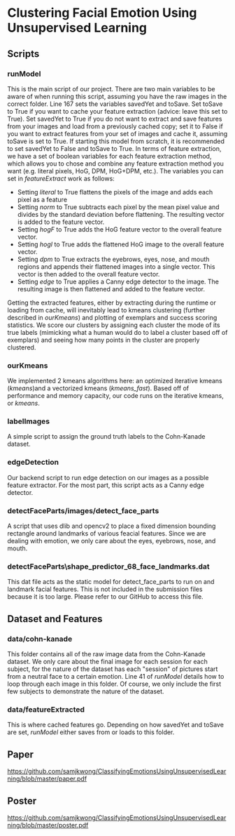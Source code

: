 # Clustering Facial Emotion Using Unsupervised Learning

## Scripts

### runModel

This is the main script of our project. 
There are two main variables to be aware of when running this script, assuming you have the raw images in the correct folder. Line 167 sets the variables savedYet and toSave. Set toSave to True if you want to cache your feature extraction (advice: leave this set to True). Set savedYet to True if you do not want to extract and save features from your images and load from a previously cached copy; set it to False if you want to extract features from your set of images and cache it, assuming toSave is set to True. If starting this model from scratch, it is recommended to set savedYet to False and toSave to True. 
In terms of feature extraction, we have a set of boolean variables for each feature extraction method, which allows you to chose and combine any feature extraction method you want (e.g. literal pixels, HoG, DPM, HoG+DPM, etc.). The variables you can set in *featureExtract* work as follows:
- Setting *literal* to True flattens the pixels of the image and adds each pixel as a feature
- Setting *norm* to True subtracts each pixel by the mean pixel value and divides by the standard deviation before flattening. The resulting vector is added to the feature vector.
- Setting *hogF* to True adds the HoG feature vector to the overall feature vector.
- Setting *hogI* to True adds the flattened HoG image to the overall feature vector. 
- Setting *dpm* to True extracts the eyebrows, eyes, nose, and mouth regions and appends their flattened images into a single vector. This vector is then added to the overall feature vector.
- Setting *edge* to True applies a Canny edge detector to the image. The resulting image is then flattened and added to the feature vector.

Getting the extracted features, either by extracting during the runtime or loading from cache, will inevitably lead to kmeans clustering (further described in *ourKmeans*) and plotting of exemplars and success scoring statistics. We score our clusters by assigning each cluster the mode of its true labels (mimicking what a human would do to label a cluster based off of exemplars) and seeing how many points in the cluster are properly clustered.

### ourKmeans
We implemented 2 kmeans algorithms here: an optimized iterative kmeans (*kmeans*)and a vectorized kmeans (*kmeans_fast*). Based off of performance and memory capacity, our code runs on the iterative kmeans, or *kmeans*.

### labelImages
A simple script to assign the ground truth labels to the Cohn-Kanade dataset.

### edgeDetection
Our backend script to run edge detection on our images as a possible feature extractor. For the most part, this script acts as a Canny edge detector.

### detectFaceParts/images/detect_face_parts
A script that uses dlib and opencv2 to place a fixed dimension bounding rectangle around landmarks of various feacial features. Since we are dealing with emotion, we only care about the eyes, eyebrows, nose, and mouth.

### detectFaceParts\shape_predictor_68_face_landmarks.dat
This dat file acts as the static model for detect_face_parts to run on and landmark facial features. This is not included in the submission files because it is too large. Please refer to our GitHub to access this file.

## Dataset and Features
### data/cohn-kanade
This folder contains all of the raw image data from the Cohn-Kanade dataset. We only care about the final image for each session for each subject, for the nature of the dataset has each "session" of pictures start from a neutral face to a certain emotion. Line 41 of *runModel* details how to loop through each image in this folder. Of course, we only include the first few subjects to demonstrate the nature of the dataset.

### data/featureExtracted
This is where cached features go. Depending on how savedYet and toSave are set, *runModel* either saves from or loads to this folder.

## Paper
https://github.com/samjkwong/ClassifyingEmotionsUsingUnsupervisedLearning/blob/master/paper.pdf

## Poster
https://github.com/samjkwong/ClassifyingEmotionsUsingUnsupervisedLearning/blob/master/poster.pdf